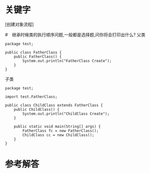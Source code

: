 # 关键字
[创建对象流程]

#　继承时候类的执行顺序问题,一般都是选择题,问你将会打印出什么?
父类

```
package test;

public class FatherClass {
	public FatherClass() {
		System.out.println("FatherClass Create");
	}
}

```
子类
```
package test;

import test.FatherClass;

public class ChildClass extends FatherClass {
	public ChildClass() {
		System.out.println("ChildClass Create");
	}

	public static void main(String[] args) {
		FatherClass fc = new FatherClass();
		ChildClass cc = new ChildClass();
	}
}

```


# 参考解答